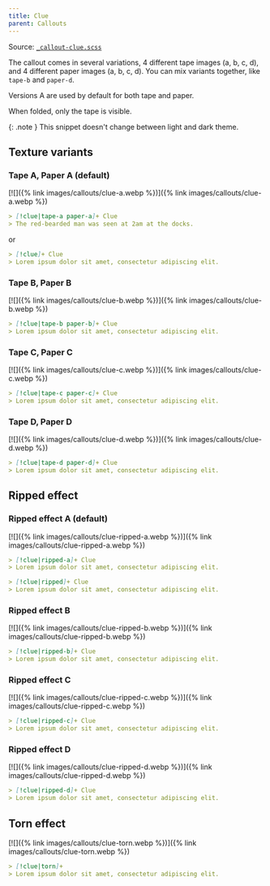 ```yaml
---
title: Clue
parent: Callouts
---
```


Source: [`_callout-clue.scss`](https://github.com/ElsaTam/obsidian-fancy-a-story/blob/main/scss/editor/callouts/_callout-clue.scss)

The callout comes in several variations, 4 different tape images (a, b, c, d), and 4 different paper images (a, b, c, d). You can mix variants together, like `tape-b` and `paper-d`.

Versions A are used by default for both tape and paper.

When folded, only the tape is visible.

{: .note }
This snippet doesn't change between light and dark theme.

## Texture variants

### Tape A, Paper A (default)

[![]({% link images/callouts/clue-a.webp %})]({% link images/callouts/clue-a.webp %})

```md
> [!clue|tape-a paper-a]+ Clue
> The red-bearded man was seen at 2am at the docks.
```

or

```markdown
> [!clue]+ Clue
> Lorem ipsum dolor sit amet, consectetur adipiscing elit.
```

### Tape B, Paper B

[![]({% link images/callouts/clue-b.webp %})]({% link images/callouts/clue-b.webp %})

```markdown
> [!clue|tape-b paper-b]+ Clue
> Lorem ipsum dolor sit amet, consectetur adipiscing elit.
```

### Tape C, Paper C

[![]({% link images/callouts/clue-c.webp %})]({% link images/callouts/clue-c.webp %})

```markdown
> [!clue|tape-c paper-c]+ Clue
> Lorem ipsum dolor sit amet, consectetur adipiscing elit.
```

### Tape D, Paper D

[![]({% link images/callouts/clue-d.webp %})]({% link images/callouts/clue-d.webp %})

```markdown
> [!clue|tape-d paper-d]+ Clue
> Lorem ipsum dolor sit amet, consectetur adipiscing elit.
```

## Ripped effect

### Ripped effect A (default)

[![]({% link images/callouts/clue-ripped-a.webp %})]({% link images/callouts/clue-ripped-a.webp %})

```markdown
> [!clue|ripped-a]+ Clue
> Lorem ipsum dolor sit amet, consectetur adipiscing elit.
```

```markdown
> [!clue|ripped]+ Clue
> Lorem ipsum dolor sit amet, consectetur adipiscing elit.
```

### Ripped effect B

[![]({% link images/callouts/clue-ripped-b.webp %})]({% link images/callouts/clue-ripped-b.webp %})

```markdown
> [!clue|ripped-b]+ Clue
> Lorem ipsum dolor sit amet, consectetur adipiscing elit.
```

### Ripped effect C

[![]({% link images/callouts/clue-ripped-c.webp %})]({% link images/callouts/clue-ripped-c.webp %})

```markdown
> [!clue|ripped-c]+ Clue
> Lorem ipsum dolor sit amet, consectetur adipiscing elit.
```

### Ripped effect D

[![]({% link images/callouts/clue-ripped-d.webp %})]({% link images/callouts/clue-ripped-d.webp %})

```markdown
> [!clue|ripped-d]+ Clue
> Lorem ipsum dolor sit amet, consectetur adipiscing elit.
```

## Torn effect

[![]({% link images/callouts/clue-torn.webp %})]({% link images/callouts/clue-torn.webp %})

```markdown
> [!clue|torn]+
> Lorem ipsum dolor sit amet, consectetur adipiscing elit.
```